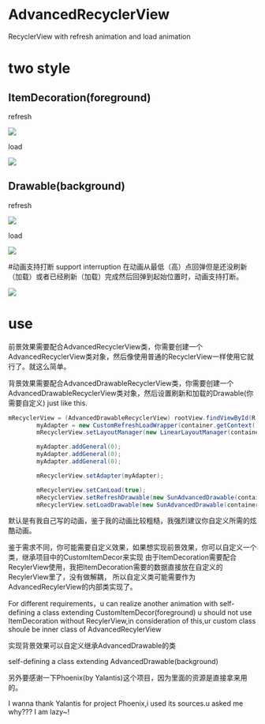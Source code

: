# AdvancedRecyclerView
RecyclerView with refresh animation and load animation

# two style 


## ItemDecoration(foreground)

refresh


![](https://github.com/bravinshi/bravinTest/raw/master/source/a1-1.gif) 


load


![](https://github.com/bravinshi/bravinTest/raw/master/source/a3.gif) 


## Drawable(background)


refresh


![](https://github.com/bravinshi/bravinTest/raw/master/source/a4.gif) 


load


![](https://github.com/bravinshi/bravinTest/raw/master/source/a5.gif) 



#动画支持打断  support interruption 在动画从最低（高）点回弹但是还没刷新（加载）或者已经刷新（加载）完成然后回弹到起始位置时，动画支持打断。

![](https://github.com/bravinshi/bravinTest/raw/master/source/a7.gif) 



# use

前景效果需要配合AdvancedRecyclerView类，你需要创建一个AdvancedRecyclerView类对象，然后像使用普通的RecyclerView一样使用它就行了。就这么简单。


背景效果需要配合AdvancedDrawableRecyclerView类，你需要创建一个AdvancedDrawableRecyclerView类对象，然后设置刷新和加载的Drawable(你需要自定义)
just like this.


```Java
mRecyclerView = (AdvancedDrawableRecyclerView) rootView.findViewById(R.id.recycler_view);
        myAdapter = new CustomRefreshLoadWrapper(container.getContext());
        mRecyclerView.setLayoutManager(new LinearLayoutManager(container.getContext()));

        myAdapter.addGeneral(0);
        myAdapter.addGeneral(0);
        myAdapter.addGeneral(0);

        mRecyclerView.setAdapter(myAdapter);

        mRecyclerView.setCanLoad(true);
        mRecyclerView.setRefreshDrawable(new SunAdvancedDrawable(container.getContext(),mRecyclerView) );
        mRecyclerView.setLoadDrawable(new SunAdvancedDrawable(container.getContext(),mRecyclerView) );
```

默认是有我自己写的动画，鉴于我的动画比较粗糙，我强烈建议你自定义所需的炫酷动画。



鉴于需求不同，你可能需要自定义效果，如果想实现前景效果，你可以自定义一个类，继承项目中的CustomItemDecor来实现
由于ItemDecoration需要配合RecylerView使用，我把ItemDecoration需要的数据直接放在自定义的RecylerView里了，没有做解耦，
所以自定义类可能需要作为AdvancedRecylerView的内部类实现了。

For different requirements，u can realize another animation with self-defining a class extending CustomItemDecor(foreground)
u should not use ItemDecoration without RecylerView,in consideration of this,ur custom class shoule be inner class of AdvancedRecylerView








实现背景效果可以自定义继承AdvancedDrawable的类

self-defining a class extending AdvancedDrawable(background)







另外要感谢一下Phoenix(by Yalantis)这个项目，因为里面的资源是直接拿来用的。

I wanna thank Yalantis for project Phoenix,i used its sources.u asked me why??? I am lazy~!
